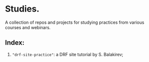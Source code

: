 # Studies.

A collection of repos and projects for studying practices from various courses and webinars. 

## Index:

1) `"drf-site-practice"`: a DRF site tutorial by S. Balakirev;
